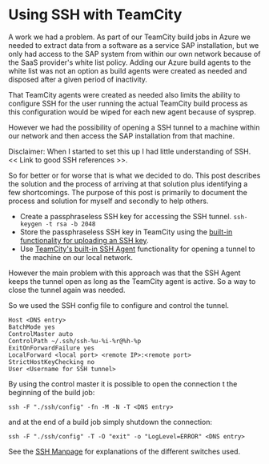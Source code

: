 # Using SSH with TeamCity

A work we had a problem. As part of our TeamCity build jobs in Azure we needed to extract data from a software as a service SAP installation, but we only had access to the SAP system from within our own network because of the SaaS provider's white list policy. Adding our Azure build agents to the white list was not an option as build agents were created as needed and disposed after a given period of inactivity. 

That TeamCity agents were created as needed also limits the ability to configure SSH for the user running the actual TeamCity build process as this configuration would be wiped for each new agent because of sysprep.

However we had the possibility of opening a SSH tunnel to a machine within our network and then access the SAP installation from that machine.

Disclaimer: When I started to set this up I had little understanding of SSH. << Link to good SSH references >>.

So for better or for worse that is what we decided to do. This post describes the solution and the process of arriving at that solution plus identifying a few shortcomings. The purpose of this post is primarily to document the process and solution for myself and secondly to help others.

* Create a passphraseless SSH key for accessing the SSH tunnel. ```ssh-keygen -t rsa -b 2048```
* Store the passphraseless SSH key in TeamCity using the [built-in functionality for uploading an SSH key](https://confluence.jetbrains.com/display/TCD10/SSH+Keys+Management). 
* Use [TeamCity's built-in SSH Agent](https://confluence.jetbrains.com/display/TCD10/SSH+Agent) functionality for opening a tunnel to the machine on our local network.

However the main problem with this approach was that the SSH Agent keeps the tunnel open as long as the TeamCity agent is active. So a way to close the tunnel again was needed.

So we used the SSH config file to configure and control the tunnel. 

```
Host <DNS entry>
BatchMode yes
ControlMaster auto
ControlPath ~/.ssh/ssh-%u-%i-%r@%h-%p
ExitOnForwardFailure yes
LocalForward <local port> <remote IP>:<remote port>
StrictHostKeyChecking no
User <Username for SSH tunnel>
```

By using the control master it is possible to open the connection t the beginning of the build job:

```
ssh -F "./ssh/config" -fn -M -N -T <DNS entry>
```

and at the end of a build job simply shutdown the connection:

```
ssh -F "./ssh/config" -T -O "exit" -o "LogLevel=ERROR" <DNS entry>
```

See the [SSH Manpage](https://man.openbsd.org/ssh) for explanations of the different switches used.
